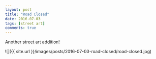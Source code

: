 ```yaml
---
layout: post
title: "Road Closed"
date: 2016-07-03
tags: [street art]
comments: true
---
```

Another street art addition!

![]({{ site.url }}/images/posts/2016-07-03-road-closed/road-closed.jpg)

